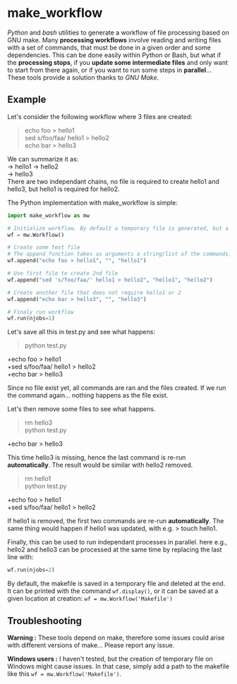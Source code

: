 # make_workflow

*Python* and *bash* utilities to generate a workflow of file processing based on GNU make.
Many **processing workflows** involve reading and writing files with a set of commands, that must be done in a given order and some dependencies. This can be done easily within Python or Bash, but what if the **processing stops**, if you **update some intermediate files** and only want to start from there again, or if you want to run some steps in **parallel**... These tools provide a solution thanks to *GNU Make*.

## Example 
Let's consider the following workflow where 3 files are created:  
> echo foo > hello1  
> sed s/foo/faa/ hello1 > hello2  
> echo bar > hello3

We can summarize it as:  
-> hello1 -> hello2  
-> hello3  
There are two independant chains, no file is required to create hello1 and hello3, but hello1 is required for hello2.

The Python implementation with make_workflow is simple:

```python
import make_workflow as mw

# Initialize workflow. By default a temporary file is generated, but a path can be set here.
wf = mw.Workflow()

# Create some text file
# The append function takes as arguments a string/list of the commands, inputs and outputs.
wf.append("echo foo > hello1", "", "hello1")

# Use first file to create 2nd file
wf.append("sed 's/foo/faa/' hello1 > hello2", "hello1", "hello2")

# Create another file that does not require hello1 or 2
wf.append("echo bar > hello3", "", "hello3")

# Finaly run workflow
wf.run(njobs=1)
```

Let's save all this in test.py and see what happens:
> python test.py

+echo foo > hello1  
+sed s/foo/faa/ hello1 > hello2  
+echo bar > hello3  

Since no file exist yet, all commands are ran and the files created. If we run the command again... nothing happens as the file exist.

Let's then remove some files to see what happens.  
> rm hello3  
> python test.py

+echo bar > hello3

This time hello3 is missing, hence the last command is re-run **automatically**. The result would be similar with hello2 removed.

> rm hello1  
> python test.py

+echo foo > hello1  
+sed s/foo/faa/ hello1 > hello2  

If hello1 is removed, the first two commands are re-run **automatically**. The same thing would happen if hello1 was updated, with e.g. > touch hello1.

Finally, this can be used to run independant processes in parallel. here e.g., hello2 and hello3 can be processed at the same time by replacing the last line with:  
```python
wf.run(njobs=2)
```

By default, the makefile is saved in a temporary file and deleted at the end. It can be printed with the command `wf.display()`, or it can be saved at a given location at creation: `wf = mw.Workflow('Makefile')`

## Troubleshooting

**Warning :** These tools depend on make, therefore some issues could arise with different versions of make... Please report any issue.

**Windows users :** I haven't tested, but the creation of temporary file on Windows might cause issues. In that case, simply add a path to the makefile like this `wf = mw.Workflow('Makefile')`.
